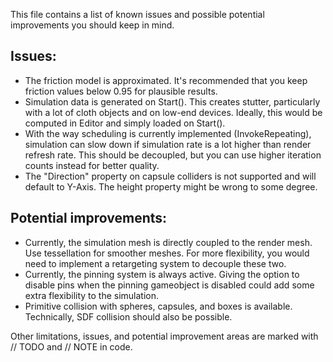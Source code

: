 This file contains a list of known issues and possible potential improvements you should keep in mind.

## Issues:
- The friction model is approximated. It's recommended that you keep friction values below 0.95 for plausible results.
- Simulation data is generated on Start(). This creates stutter, particularly with a lot of cloth objects and on low-end devices. Ideally, this would be computed in Editor and simply loaded on Start(). 
- With the way scheduling is currently implemented (InvokeRepeating), simulation can slow down if simulation rate is a lot higher than render refresh rate. This should be decoupled, but you can use higher iteration counts instead for better quality.
- The "Direction" property on capsule colliders is not supported and will default to Y-Axis. The height property might be wrong to some degree. 


## Potential improvements:
- Currently, the simulation mesh is directly coupled to the render mesh. Use tessellation for smoother meshes. For more flexibility, you would need to implement a retargeting system to decouple these two.
- Currently, the pinning system is always active. Giving the option to disable pins when the pinning gameobject is disabled could add some extra flexibility to the simulation.
- Primitive collision with spheres, capsules, and boxes is available. Technically, SDF collision should also be possible.

Other limitations, issues, and potential improvement areas are marked with // TODO and // NOTE in code.